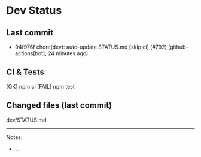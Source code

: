 # Dev Status

## Last commit
- 94f976f chore(dev): auto-update STATUS.md [skip ci] (#792) (github-actions[bot], 24 minutes ago)
## CI & Tests
[OK] npm ci
[FAIL] npm test

## Changed files (last commit)
dev/STATUS.md

---
Notes:
- ...

